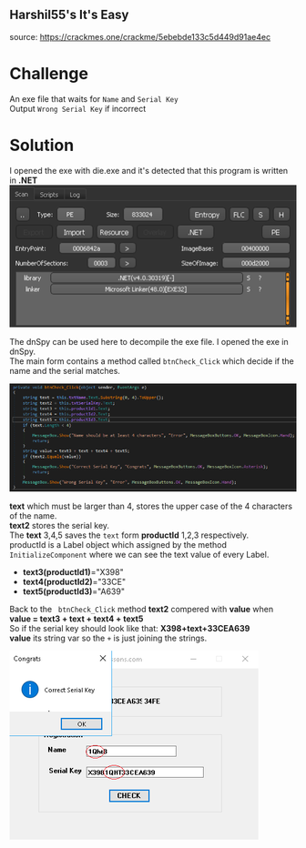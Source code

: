 ## Harshil55's It's Easy
source: https://crackmes.one/crackme/5ebebde133c5d449d91ae4ec

# Challenge

An exe file that waits for `Name` and `Serial Key`\
Output `Wrong Serial Key` if incorrect

# Solution

I opened the exe with die.exe and it's detected that this program is written in __.NET__\
![](die.png)

The dnSpy can be used here to decompile the exe file. I opened the exe in dnSpy.\
The main form contains a method called `btnCheck_Click` which decide if the name and the serial matches.

![](dnspy.png)

__text__ which must be larger than 4, stores the upper case of the 4 characters of the name.\
__text2__ stores the serial key.\
The __text__ 3,4,5 saves the `text` form __productId__ 1,2,3  respectively.\
productId is a Label object which assigned by the method `InitializeComponent` where we can see the text value of every Label.
* __text3(productId1)__="X398"
* __text4(productId2)__="33CE"
* __text5(productId3)__="A639"

Back to the ` btnCheck_Click` method __text2__ compered with __value__ when __value = text3 + text + text4 + text5__\
So if the serial key should look like that: __X398+text+33CEA639__\
__value__ its string var so the `+` is just joining the strings.

![](solution.png)
